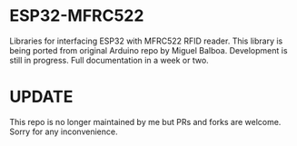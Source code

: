 # ESP32-MFRC522
Libraries for interfacing ESP32 with MFRC522 RFID reader.
This library is being ported from original Arduino repo by Miguel Balboa.
Development is still in progress.
Full documentation in a week or two.

# UPDATE
This repo is no longer maintained by me but PRs and forks are welcome. Sorry for any inconvenience.
